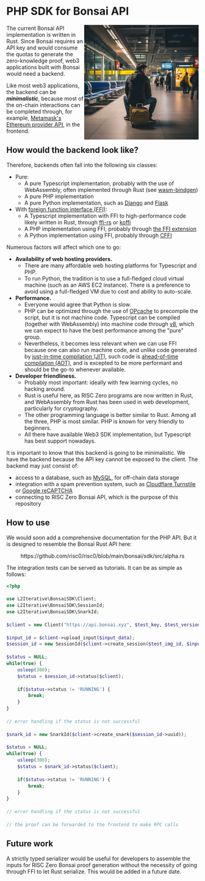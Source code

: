 # PHP SDK for Bonsai API

<img src="title.png" align="right" alt="a guy sitting on the subway station waiting for the train to arrive" width="300"/>

The current Bonsai API implementation is written in Rust. Since Bonsai requires an API key and would consume the quotas
to generate the zero-knowledge proof, web3 applications built with Bonsai would need a backend.

Like most web3 applications, the backend can be **_minimalistic_**, because most of the on-chain interactions can be completed 
through, for example, [Metamask's Ethereum provider API](https://docs.metamask.io/wallet/reference/provider-api/), in the frontend.

## How would the backend look like?

Therefore, backends often fall into the following six classes:
- Pure:
  * A pure Typescript implementation, probably with the use of WebAssembly, often implemented through Rust (see [wasm-bindgen](https://github.com/rustwasm/wasm-bindgen)) 
  * A pure PHP implementation  
  * A pure Python implementation, such as [Django](https://www.djangoproject.com/) and [Flask](https://github.com/pallets/flask)
- With  [foreign function interface (FFI)](https://en.wikipedia.org/wiki/Foreign_function_interface):
  * A Typescript implementation with FFI to high-performance code likely written in Rust, through [ffi-rs](https://github.com/zhangyuang/node-ffi-rs) or [koffi](https://github.com/Koromix/koffi)
  * A PHP implementation using FFI, probably through [the FFI extension](https://www.php.net/manual/en/book.ffi.php)
  * A Python implementation using FFI, probably through [CFFI](https://cffi.readthedocs.io/en/latest/)

Numerous factors will affect which one to go:
- **Availability of web hosting providers.**
  * There are many affordable web hosting platforms for Typescript and PHP. 
  * To run Python, the tradition is to use a full-fledged cloud virtual machine (such as an AWS EC2 instance). There is a preference to 
  avoid using a full-fledged VM due to cost and ability to auto-scale.
- **Performance.** 
  * Everyone would agree that Python is slow. 
  * PHP can be optimized through the use of [OPcache](https://www.php.net/manual/en/book.opcache.php) 
to precompile the script, but it is not machine code. Typescript can be compiled (together with WebAssembly) 
into machine code through [v8](https://v8.dev/), which we can expect to have the best performance among the "pure" group. 
  * Nevertheless, it becomes less relevant when we can use FFI because one can also run machine code, and unlike code 
generated by [just-in-time compilation (JIT)](https://en.wikipedia.org/wiki/Just-in-time_compilation), such code is 
[ahead-of-time compilation (AOT)](https://en.wikipedia.org/wiki/Ahead-of-time_compilation), and is excepted to be more 
performant and should be the go-to whenever available.
- **Developer friendliness.** 
  * Probably most important: ideally with few learning cycles, no hacking around.
  * Rust is useful here, as RISC Zero programs are now written in Rust, and WebAssembly from Rust has been 
used in web development, particularly for cryptography.
  * The other programming language is better similar to Rust. Among all the three, PHP is most similar. PHP is known for very friendly to beginners.
  * All there have available Web3 SDK implementation, but Typescript has best support nowadays. 

It is important to know that this backend is going to be minimalistic. We have the backend because the API key cannot be 
exposed to the client. The backend may just consist of:
- access to a database, such as [MySQL](https://www.mysql.com/), for off-chain data storage
- integration with a spam prevention system, such as [Cloudflare Turnstile](https://www.cloudflare.com/products/turnstile/) or [Google reCAPTCHA](https://www.google.com/recaptcha/about/)
- connecting to RISC Zero Bonsai API, which is the purpose of this repository

## How to use

We would soon add a comprehensive documentation for the PHP API. But it is designed to resemble the Bonsai Rust API here:

<p align="center">
https://github.com/risc0/risc0/blob/main/bonsai/sdk/src/alpha.rs
</p>

The integration tests can be served as tutorials. It can be as simple as follows:
```php
<?php

use L2Iterative\BonsaiSDK\Client;
use L2Iterative\BonsaiSDK\SessionId;
use L2Iterative\BonsaiSDK\SnarkId;

$client = new Client("https://api.bonsai.xyz", $test_key, $test_version);

$input_id = $client->upload_input($input_data);
$session_id = new SessionId($client->create_session($test_img_id, $input_id, []));

$status = NULL;
while(true) {
    usleep(300);
    $status = $session_id->status($client);
    
    if($status->status != 'RUNNING') {
        break;
    }
}

// error handling if the status is not successful

$snark_id = new SnarkId($client->create_snark($session_id->uuid));

$status = NULL;
while(true) {
    usleep(300);
    $status = $snark_id->status($client);
    
    if($status->status != 'RUNNING') {
        break;
    }
}

// error handling if the status is not successful

// the proof can be forwarded to the frontend to make RPC calls

```

## Future work

A strictly typed serializer would be useful for developers to assemble the inputs for RISC Zero Bonsai proof generation 
without the necessity of going through FFI to let Rust serialize. This would be added in a future date.
